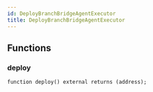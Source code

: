 ```yaml
---
id: DeployBranchBridgeAgentExecutor
title: DeployBranchBridgeAgentExecutor
---
```



## Functions
### deploy


```solidity
function deploy() external returns (address);
```

